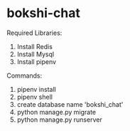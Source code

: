 # bokshi-chat
Required Libraries:

1. Install Redis
2. Install Mysql
3. Install pipenv


Commands:

1. pipenv install 
2. pipenv shell
3. create database name 'bokshi_chat'
4. python manage.py migrate
5. python manage.py runserver
  
